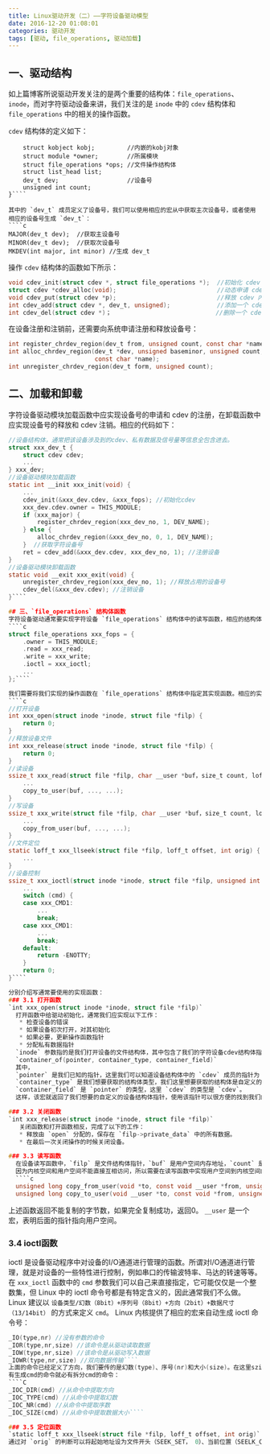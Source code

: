 ```yaml
---
title: Linux驱动开发（二）——字符设备驱动模型
date: 2016-12-20 01:08:01
categories: 驱动开发
tags: [驱动, file_operations, 驱动加载]
---
```


## 一、驱动结构
如上篇博客所说驱动开发关注的是两个重要的结构体：`file_operations`、`inode`，而对字符驱动设备来讲，我们关注的是 `inode` 中的 `cdev` 结构体和 `file_operations` 中的相关的操作函数。
<!--more-->
`cdev` 结构体的定义如下：
````struct cdev {
    struct kobject kobj;         //内嵌的kobj对象
    struct module *owner;        //所属模块
    struct file_operations *ops; //文件操作结构体
    struct list_head list;
    dev_t dev;                   //设备号
    unsigned int count;
}````

其中的 `dev_t` 成员定义了设备号，我们可以使用相应的宏从中获取主次设备号，或者使用相应的设备号生成 `dev_t`：
````c 
MAJOR(dev_t dev);  //获取主设备号
MINOR(dev_t dev);  //获取次设备号
MKDEV(int major, int minor) //生成 dev_t
````

操作 `cdev` 结构体的函数如下所示：
````c
void cdev_init(struct cdev *, struct file_operations *);  //初始化 cdev 
struct cdev *cdev_alloc(void);                            //动态申请 cdev 内存
void cdev_put(struct cdev *p);                            //释放 cdev 内存
int cdev_add(struct cdev *, dev_t, unsigned);             //添加一个 cdev 字符:设备注册
int cdev_del(struct cdev *)；                             //删除一个 cdev 字符:设备注销
````

在设备注册和注销前，还需要向系统申请注册和释放设备号：
````c
int register_chrdev_region(dev_t from, unsigned count, const char *name); //已知起始设备号注册设备
int alloc_chrdev_region(dev_t *dev, unsigned baseminor, unsigned count, 
                        const char *name);                                 //动态申请设备号
int unregister_chrdev_region(dev_t form, unsigned count);                  //注销设备号
````

## 二、加载和卸载

字符设备驱动模块加载函数中应实现设备号的申请和 cdev 的注册，在卸载函数中应实现设备号的释放和 cdev 注销。相应的代码如下：
````C
//设备结构体，通常把该设备涉及到的cdev、私有数据及信号量等信息全包含进去。
struct xxx_dev_t {
    struct cdev cdev;
    ...
} xxx_dev;  
//设备驱动模块加载函数
static int __init xxx_init(void) {
    ...
    cdev_init(&xxx_dev.cdev, &xxx_fops); //初始化cdev
    xxx_dev.cdev.owner = THIS_MODULE;
    if (xxx_major) {
        register_chrdev_region(xxx_dev_no, 1, DEV_NAME);
    } else {
        alloc_chrdev_region(&xxx_dev_no, 0, 1, DEV_NAME);
    }  //获取字符设备号
    ret = cdev_add(&xxx_dev.cdev, xxx_dev_no, 1); //注册设备
} 
//设备驱动模块卸载函数
static void __exit xxx_exit(void) {
    unregister_chrdev_region(xxx_dev_no, 1); //释放占用的设备号
    cdev_del(&xxx_dev.cdev); //注销设备
}````

## 三、`file_operations` 结构体函数
字符设备驱动通常要实现字符设备 `file_operations` 结构体中的读写函数，相应的结构体模板是：
````c
struct file_operations xxx_fops = {
    .owner = THIS_MODULE;
    .read = xxx_read;
    .write = xxx_write;
    .ioctl = xxx_ioctl;
    ...
};````

我们需要将我们实现的操作函数在 `file_operations` 结构体中指定其实现函数。相应的实现函数模板是：
````c
//打开设备
int xxx_open(struct inode *inode, struct file *filp) {
    return 0;
}
//释放设备文件
int xxx_release(struct inode *inode, struct file *filp) {
    return 0;
}
//读设备
ssize_t xxx_read(struct file *filp, char __user *buf，size_t count, loff_t *f_pos) {
    ...
    copy_to_user(buf, ..., ...);
}
//写设备
ssize_t xxx_write(struct file *filp, char __user *buf，size_t count, loff_t *f_pos) {
    ...
    copy_from_user(buf, ..., ...);
}
//文件定位
static loff_t xxx_llseek(struct file *filp, loff_t offset, int orig) {
    ...
}
//设备控制
ssize_t xxx_ioctl(struct inode *inode, struct file *filp, unsigned int cmd, unsigned long arg) {
    ...
    switch (cmd) {
    case xxx_CMD1:
        ...
        break;
    case xxx_CMD1:
        ...
        break;
    default:
        return -ENOTTY;
    }
    return 0;
}````

分别介绍写通常要使用的实现函数：
### 3.1 打开函数 
`int xxx_open(struct inode *inode, struct file *filp)`
  打开函数中给驱动初始化，通常我们应实现以下工作：
   * 检查设备的错误
   * 如果设备初次打开，对其初始化
   * 如果必要，更新操作函数指针
   * 分配私有数据指针
  `inode` 参数指的是我们打开设备的文件结构体，其中包含了我们的字符设备cdev结构体指针。如上文所说，我们通常把该设备涉及到的cdev、私有数据及信号量等信息全包含进设备结构体中。这里有个技巧可以从 `inode` 指针中获取我们的设备结构体，使用宏 `container_of`，使用该宏可以从结构体成员指针找到对应的结构体指针:
  `container_of(pointer, container_type, container_field)`
  其中，
  `pointer` 是我们已知的指针，这里我们可以知道设备结构体中的 `cdev` 成员的指针为 `inode->i_cdev`；
  `container_type` 是我们想要获取的结构体类型，我们这里想要获取的结构体是自定义的设备结构体 `xxx_dev_t`
  `container_field` 是 `pointer` 的类型，这里 `cdev` 的类型是 `cdev`。
  这样，该宏就返回了我们想要的自定义的设备结构体指针，使用该指针可以很方便的找到我们的私有数据指针等和设备相关的信息。

### 3.2 关闭函数 
`int xxx_release(struct inode *inode, struct file *filp)`
   关闭函数和打开函数相反，完成了以下的工作：
   * 释放由 `open` 分配的，保存在 `filp->private_data` 中的所有数据。
   * 在最后一次关闭操作的时候关闭设备。

### 3.3 读写函数
  在设备读写函数中，`filp` 是文件结构体指针，`buf` 是用户空间内存地址，`count` 是要读写的字节数，`f_ops` 是读写的位置偏移量。
  因为内核空间和用户空间不能直接互相访问，所以需要在读写函数中实现用户空间到内核空间的复制。使用下述两个函数：
  ````c
  unsigned long copy_from_user(void *to, const void __user *from, unsigned long count);
  unsigned long copy_to_user(void __user *to, const void *from, unsigned long count);
  ````
  上述函数返回不能复制的字节数，如果完全复制成功，返回0。 `__user` 是一个宏，表明后面的指针指向用户空间。

### 3.4 ioctl函数
  ioctl 是设备驱动程序中对设备的I/O通道进行管理的函数。所谓对I/O通道进行管理，就是对设备的一些特性进行控制，例如串口的传输波特率、马达的转速等等。在 `xxx_ioctl` 函数中的 `cmd` 参数我们可以自己来直接指定，它可能仅仅是一个整数集，但 Linux 中的 ioctl 命令号都是有特定含义的，因此通常我们不么做。Linux 建议以 `设备类型/幻数（8bit）+序列号（8bit）+方向（2bit）+数据尺寸（13/14bit）` 的方式来定义 `cmd`。
  Linux 内核提供了相应的宏来自动生成 ioctl 命令号： 
  ````C
  _IO(type,nr) //没有参数的命令
  _IOR(type,nr,size) //该命令是从驱动读取数据
  _IOW(type,nr,size) //该命令是从驱动写入数据
  _IOWR(type,nr,size) //双向数据传输````
  上面的命令已经定义了方向，我们要传的是幻数(type)、序号(nr)和大小(size)。在这里szie的参数只需要填参数的类型，如int，上面的命令就会帮你检测类型的正确然后赋值 sizeof(int)。 
  有生成cmd的命令就必有拆分cmd的命令：
  ````C
  _IOC_DIR(cmd) //从命令中提取方向
  _IOC_TYPE(cmd) //从命令中提取幻数
  _IOC_NR(cmd) //从命令中提取序数
  _IOC_SIZE(cmd) //从命令中提取数据大小````

### 3.5 定位函数
`static loff_t xxx_llseek(struct file *filp, loff_t offset, int orig)`
通过对 `orig` 的判断可以将起始地址设为文件开头（SEEK_SET， 0）、当前位置（SEELK_CUL，1）和文件尾（SEEK_END，2）。
